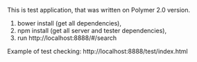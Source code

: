 This is test application, that was written on Polymer 2.0 version.

1. bower install (get all dependencies),
2. npm install (get all server and tester dependencies),
3. run http://localhost:8888/#/search

Example of test checking: 
http://localhost:8888/test/index.html

